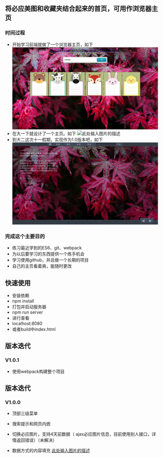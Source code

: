 ## 将必应美图和收藏夹结合起来的首页，可用作浏览器主页
### 时间过程
* 开始学习前端就做了一个浏览器主页，如下![此处输入图片的描述](https://raw.githubusercontent.com/vivatoviva/demo/master/home-page/display-img/30562687.png)
* 在大一下就设计了一个主页。如下
![此处输入图片的描述][2]
* 到大二这次十一假期，实现作为1.0版本吧，如下![此处输入图片的描述](https://raw.githubusercontent.com/vivatoviva/demo/master/home-page/display-img/18839102.png)
### 完成这个主要目的
 * 练习最近学到的ES6、git、webpack
 * 为以后要学习的东西提供一个练手机会
 * 学习使用github，并且做一个长期的项目
 * 自己的主页看着爽，能随时更改

## 快速使用
* 安装依赖
* npm install
* 打包并启动服务器
* npm run server
* 进行查看
* localhost:8080
* 或者build中index.html

## 版本迭代
### V1.0.1

* 使用webpack构建整个项目


## 版本迭代
### V1.0.0

* 顶部三级菜单
* 搜索提示和网页内嵌
* 切换必应图片，支持4天前数据（ ajax必应图片信息，目前使用别人接口，详情返回错误）（未解决）
* 数据方式的内容填充
[此处输入图片的描述](https://raw.githubusercontent.com/vivatoviva/demo/master/home-page/display-img/18839102.png)


  [1]: http://oquq74tfk.bkt.clouddn.com/17-10-8/30562687.jpg
  [2]: http://oquq74tfk.bkt.clouddn.com/17-10-8/37121698.jpg
  [3]: http://oquq74tfk.bkt.clouddn.com/17-10-8/18839102.jpg
  [4]: http://oquq74tfk.bkt.clouddn.com/17-10-8/18839102.jpg


